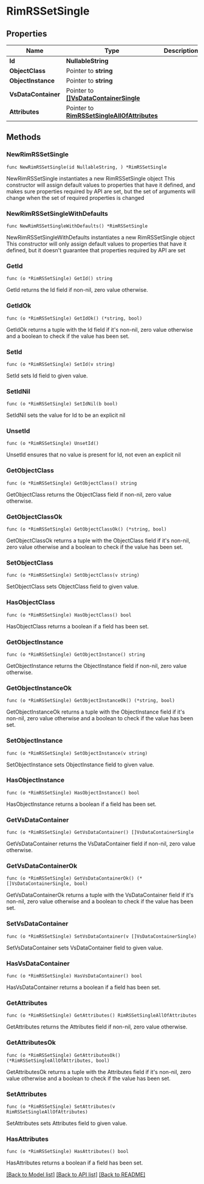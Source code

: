 # RimRSSetSingle

## Properties

Name | Type | Description | Notes
------------ | ------------- | ------------- | -------------
**Id** | **NullableString** |  | 
**ObjectClass** | Pointer to **string** |  | [optional] 
**ObjectInstance** | Pointer to **string** |  | [optional] 
**VsDataContainer** | Pointer to [**[]VsDataContainerSingle**](VsDataContainerSingle.md) |  | [optional] 
**Attributes** | Pointer to [**RimRSSetSingleAllOfAttributes**](RimRSSetSingleAllOfAttributes.md) |  | [optional] 

## Methods

### NewRimRSSetSingle

`func NewRimRSSetSingle(id NullableString, ) *RimRSSetSingle`

NewRimRSSetSingle instantiates a new RimRSSetSingle object
This constructor will assign default values to properties that have it defined,
and makes sure properties required by API are set, but the set of arguments
will change when the set of required properties is changed

### NewRimRSSetSingleWithDefaults

`func NewRimRSSetSingleWithDefaults() *RimRSSetSingle`

NewRimRSSetSingleWithDefaults instantiates a new RimRSSetSingle object
This constructor will only assign default values to properties that have it defined,
but it doesn't guarantee that properties required by API are set

### GetId

`func (o *RimRSSetSingle) GetId() string`

GetId returns the Id field if non-nil, zero value otherwise.

### GetIdOk

`func (o *RimRSSetSingle) GetIdOk() (*string, bool)`

GetIdOk returns a tuple with the Id field if it's non-nil, zero value otherwise
and a boolean to check if the value has been set.

### SetId

`func (o *RimRSSetSingle) SetId(v string)`

SetId sets Id field to given value.


### SetIdNil

`func (o *RimRSSetSingle) SetIdNil(b bool)`

 SetIdNil sets the value for Id to be an explicit nil

### UnsetId
`func (o *RimRSSetSingle) UnsetId()`

UnsetId ensures that no value is present for Id, not even an explicit nil
### GetObjectClass

`func (o *RimRSSetSingle) GetObjectClass() string`

GetObjectClass returns the ObjectClass field if non-nil, zero value otherwise.

### GetObjectClassOk

`func (o *RimRSSetSingle) GetObjectClassOk() (*string, bool)`

GetObjectClassOk returns a tuple with the ObjectClass field if it's non-nil, zero value otherwise
and a boolean to check if the value has been set.

### SetObjectClass

`func (o *RimRSSetSingle) SetObjectClass(v string)`

SetObjectClass sets ObjectClass field to given value.

### HasObjectClass

`func (o *RimRSSetSingle) HasObjectClass() bool`

HasObjectClass returns a boolean if a field has been set.

### GetObjectInstance

`func (o *RimRSSetSingle) GetObjectInstance() string`

GetObjectInstance returns the ObjectInstance field if non-nil, zero value otherwise.

### GetObjectInstanceOk

`func (o *RimRSSetSingle) GetObjectInstanceOk() (*string, bool)`

GetObjectInstanceOk returns a tuple with the ObjectInstance field if it's non-nil, zero value otherwise
and a boolean to check if the value has been set.

### SetObjectInstance

`func (o *RimRSSetSingle) SetObjectInstance(v string)`

SetObjectInstance sets ObjectInstance field to given value.

### HasObjectInstance

`func (o *RimRSSetSingle) HasObjectInstance() bool`

HasObjectInstance returns a boolean if a field has been set.

### GetVsDataContainer

`func (o *RimRSSetSingle) GetVsDataContainer() []VsDataContainerSingle`

GetVsDataContainer returns the VsDataContainer field if non-nil, zero value otherwise.

### GetVsDataContainerOk

`func (o *RimRSSetSingle) GetVsDataContainerOk() (*[]VsDataContainerSingle, bool)`

GetVsDataContainerOk returns a tuple with the VsDataContainer field if it's non-nil, zero value otherwise
and a boolean to check if the value has been set.

### SetVsDataContainer

`func (o *RimRSSetSingle) SetVsDataContainer(v []VsDataContainerSingle)`

SetVsDataContainer sets VsDataContainer field to given value.

### HasVsDataContainer

`func (o *RimRSSetSingle) HasVsDataContainer() bool`

HasVsDataContainer returns a boolean if a field has been set.

### GetAttributes

`func (o *RimRSSetSingle) GetAttributes() RimRSSetSingleAllOfAttributes`

GetAttributes returns the Attributes field if non-nil, zero value otherwise.

### GetAttributesOk

`func (o *RimRSSetSingle) GetAttributesOk() (*RimRSSetSingleAllOfAttributes, bool)`

GetAttributesOk returns a tuple with the Attributes field if it's non-nil, zero value otherwise
and a boolean to check if the value has been set.

### SetAttributes

`func (o *RimRSSetSingle) SetAttributes(v RimRSSetSingleAllOfAttributes)`

SetAttributes sets Attributes field to given value.

### HasAttributes

`func (o *RimRSSetSingle) HasAttributes() bool`

HasAttributes returns a boolean if a field has been set.


[[Back to Model list]](../README.md#documentation-for-models) [[Back to API list]](../README.md#documentation-for-api-endpoints) [[Back to README]](../README.md)


